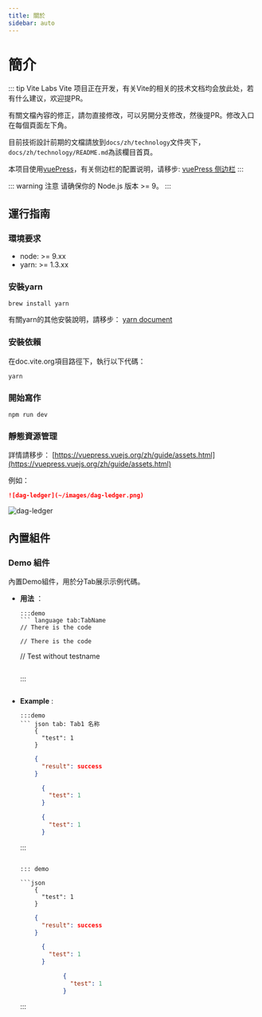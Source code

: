 ```yaml
---
title: 關於
sidebar: auto
---
```


# 簡介

::: tip Vite Labs
Vite 项目正在开发，有关Vite的相关的技术文档均会放此处，若有什么建议，欢迎提PR。

有關文檔內容的修正，請勿直接修改，可以另開分支修改，然後提PR。修改入口在每個頁面左下角。

目前技術設計前期的文檔請放到`docs/zh/technology`文件夾下， `docs/zh/technology/README.md`為該欄目首頁。

本项目使用[vuePress](https://vuepress.vuejs.org/zh/)，有关侧边栏的配置说明，请移步: [vuePress 侧边栏](https://vuepress.vuejs.org/zh/default-theme-config/#%E4%BE%A7%E8%BE%B9%E6%A0%8F)
:::

::: warning 注意
请确保你的 Node.js 版本 >= 9。
:::

## 運行指南

### 環境要求

- node: >= 9.xx
- yarn: >= 1.3.xx

### 安裝yarn

```
brew install yarn
```

有關yarn的其他安裝說明，請移步： [yarn document](https://yarnpkg.com/en/docs/install#mac-stable)

### 安裝依賴

在doc.vite.org項目路徑下，執行以下代碼：

```
yarn
```

### 開始寫作

```
npm run dev
```

### 靜態資源管理

詳情請移步： [https://vuepress.vuejs.org/zh/guide/assets.html](https://vuepress.vuejs.org/zh/guide/assets.html)

例如：

```markdown
![dag-ledger](~/images/dag-ledger.png)
```

![dag-ledger](../../zh/about/~/images/dag-ledger.png)

## 內置組件

### Demo 組件

內置Demo組件，用於分Tab展示示例代碼。

- **用法** ：

    ```
    :::demo
    ``` language tab:TabName
    // There is the code  
    ```  
    ``` language test:TestCaseName
    // There is the code
    ```

    // Test without testname
    ``` language test
    ```
    :::
    ```

- **Example** :

    ```
    :::demo
    ``` json tab: Tab1 名称
        {
          "test": 1
        }
    ```
    ``` json tab: Tab2 名称
        {
          "result": success
        }
    ```
    ``` json test
          {
            "test": 1
          }
    ```
    ``` json test: 这是test标题
          {
            "test": 1
          }
    ```
    :::
    ```

    ::: demo

    ```json
        {
          "test": 1
        }
    ```

    ```json
        {
          "result": success
        }
    ```

    ```json
          {
            "test": 1
          }
    ```

    ```json
                {
                  "test": 1
                }
    ```

    :::
